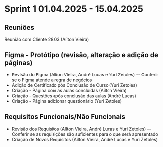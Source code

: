 # Sprint 1 01.04.2025 - 15.04.2025

## Reuniões
Reunião com Cliente 28.03 (Aílton Vieira)

## Figma - Protótipo (revisão, alteração e adição de páginas)
- Revisão do Figma (Aílton Vieira, André Lucas e Yuri Zetoles)
-- Conferir se o Figma atende a regra de negócios
- Adição de Certificado pós Conclusão de Curso (Yuri Zetoles)
- Criação - Página com as aulas concluídas (Aílton Vieira)
- Criação - Questões após conclusão das aulas (André Lucas)
- Criação - Página adicionar questionário (Yuri Zetoles)

## Requisitos Funcionais/Não Funcionais
- Revisão dos Requisitos (Aílton Vieira, André Lucas e Yuri Zetoles)
-- Conferir se as requisições são suficientes para o que será apresentado
- Criação de Novos Requisitos (Aílton Vieira, André Lucas e Yuri Zetoles)
